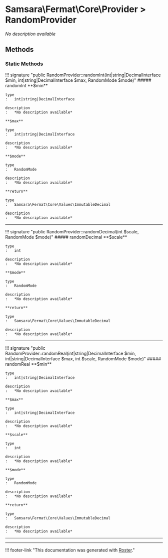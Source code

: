 # Samsara\Fermat\Core\Provider > RandomProvider

*No description available*


## Methods


### Static Methods

!!! signature "public RandomProvider::randomInt(int|string|DecimalInterface $min, int|string|DecimalInterface $max, RandomMode $mode)"
    ##### randomInt
    **$min**

    type
    :   int|string|DecimalInterface

    description
    :   *No description available*

    **$max**

    type
    :   int|string|DecimalInterface

    description
    :   *No description available*

    **$mode**

    type
    :   RandomMode

    description
    :   *No description available*

    **return**

    type
    :   Samsara\Fermat\Core\Values\ImmutableDecimal

    description
    :   *No description available*

---

!!! signature "public RandomProvider::randomDecimal(int $scale, RandomMode $mode)"
    ##### randomDecimal
    **$scale**

    type
    :   int

    description
    :   *No description available*

    **$mode**

    type
    :   RandomMode

    description
    :   *No description available*

    **return**

    type
    :   Samsara\Fermat\Core\Values\ImmutableDecimal

    description
    :   *No description available*

---

!!! signature "public RandomProvider::randomReal(int|string|DecimalInterface $min, int|string|DecimalInterface $max, int $scale, RandomMode $mode)"
    ##### randomReal
    **$min**

    type
    :   int|string|DecimalInterface

    description
    :   *No description available*

    **$max**

    type
    :   int|string|DecimalInterface

    description
    :   *No description available*

    **$scale**

    type
    :   int

    description
    :   *No description available*

    **$mode**

    type
    :   RandomMode

    description
    :   *No description available*

    **return**

    type
    :   Samsara\Fermat\Core\Values\ImmutableDecimal

    description
    :   *No description available*

---




---
!!! footer-link "This documentation was generated with [Roster](https://jordanrl.github.io/Roster/)."